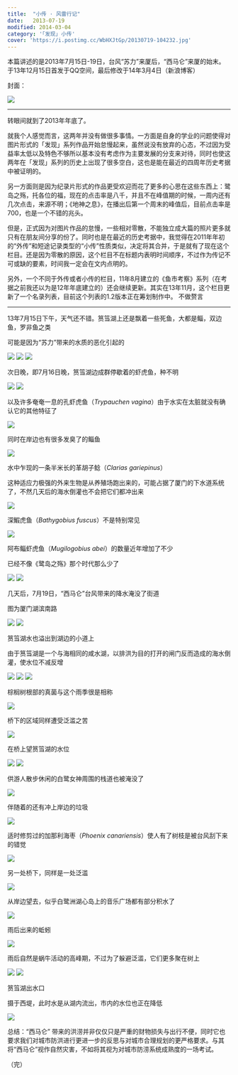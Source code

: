 ```yaml
---
title:  "小传 · 风雷行记"
date:   2013-07-19
modified: 2014-03-04
category: '｢发现｣ 小传'
cover: 'https://i.postimg.cc/WbHXJtGp/20130719-104232.jpg'
---
```


本篇讲述的是2013年7月15日-19日，台风“苏力”来厦后，“西马仑”来厦的始末。于13年12月15日首发于QQ空间，最后修改于14年3月4日（新浪博客）

封面：

<img class='disc' src='https://i.postimg.cc/d336Tbnp/image.png'>

---

转眼间就到了2013年年底了。

就我个人感觉而言，这两年并没有做很多事情。一方面是自身的学业的问题使得对图片形式的「发现」系列作品开始怠慢起来，虽然说没有放弃的心态，不过因为受益率太低以及特色不够所以基本没有考虑作为主要发展的分支来对待，同时也使这两年在「发现」系列的历史上出现了很多空白，这也是能在最近的四周年历史考据中被证明的。

另一方面则是因为纪录片形式的作品更受欢迎而花了更多的心思在这些东西上：鹭岛之殇，托各位的福，现在的点击率是八千，并且不在峰值期的时候，一周内还有几次点击，来源不明；《地神之息》，在播出后第一个周末的峰值后，目前点击率是700，也是一个不错的兆头。

但是，正式因为对图片作品的怠慢，一些相对零散，不能独立成大篇的照片更多就只有在朋友间分享的份了。同时也是在最近的历史考据中，我觉得在2011年年初的“外传”和短途记录类型的“小传”性质类似，决定将其合并，于是就有了现在这个栏目。还是因为零散的原因，这个栏目不在标题内表明时间顺序，不过作为传记不可或缺的要素，时间我一定会在文内点明的。

另外，一个不同于外传或者小传的栏目，11年8月建立的《鱼市考察》系列（在考据之前我还以为是12年年底建立的）还会继续更新。其实在13年11月，这个栏目更新了一个名录列表，目前这个列表的1.2版本正在筹划制作中。
不做赘言

---

13年7月15日下午，天气还不错。筼筜湖上还是飘着一些死鱼，大都是鲻，双边鱼，罗非鱼之类

可能是因为“苏力”带来的水质的恶化引起的

<img class='disc' src='https://i.postimg.cc/7Zjsjbht/20130715-162931.jpg'>

<img class='disc' src='https://i.postimg.cc/zXXcg947/20130715-163152.jpg'>

<img class='disc' src='https://i.postimg.cc/RVsbQgBB/20130715-163212.jpg'>

次日晚，即7月16日晚，筼筜湖边成群停歇着的虾虎鱼，种不明

<img class='disc' src='https://i.postimg.cc/KYLqbFgG/20130716-201924.jpg'>

<img class='disc' src='https://i.postimg.cc/brY31tVr/20130716-201950.jpg'>

以及许多奄奄一息的孔虾虎鱼（<i>Trypauchen vagina</i>）由于水实在太脏就没有确认它的其他特征了

<img class='disc' src='https://i.postimg.cc/g2xtM3z6/20130716-202250.jpg'>

同时在岸边也有很多发臭了的鲻鱼

<img class='disc' src='https://i.postimg.cc/ZRxw9ccX/20130716-202749.jpg'>

水中乍现的一条半米长的革胡子鲶（<i>Clarias gariepinus</i>）

这种适应力极强的外来生物是从养殖场跑出来的，可能占据了厦门的下水道系统了，不然几天后的海水倒灌也不会把它们都冲出来

<img class='disc' src='https://i.postimg.cc/2jxt3z93/20130716-203649.jpg'>

深鰕虎鱼（<i>Bathygobius fuscus</i>）不是特别常见

<img class='disc' src='https://i.postimg.cc/T2QkfthD/20130716-204109.jpg'>

阿布鲻虾虎鱼（<i>Mugilogobius abei</i>）的数量近年增加了不少

已经不像《鹭岛之殇》那个时代那么少了

<img class='disc' src='https://i.postimg.cc/SshZN5WW/20130716-204151.jpg'>

<img class='disc' src='https://i.postimg.cc/4y8wPxj5/20130716-204157.jpg'>

几天后，7月19日，“西马仑”台风带来的降水淹没了街道

图为厦门湖滨南路

<img class='disc' src='https://i.postimg.cc/ncz3zqQw/20130719-104148.jpg'>

<img class='disc' src='https://i.postimg.cc/WbHXJtGp/20130719-104232.jpg'>

筼筜湖水也溢出到湖边的小道上

由于筼筜湖是一个与海相同的咸水湖，以排洪为目的打开的闸门反而造成的海水倒灌，使水位不减反增

<img class='disc' src='https://i.postimg.cc/cH0mN3Sh/20130719-104409.jpg'>

<img class='disc' src='https://i.postimg.cc/HkHvshX0/20130719-104433.jpg'>

<img class='disc' src='https://i.postimg.cc/fb4CBFq6/20130719-104733.jpg'>

棕榈树根部的真菌与这个雨季很是相称

<img class='disc' src='https://i.postimg.cc/CxnJCY7G/20130719-104532.jpg'>

桥下的区域同样遭受泛滥之苦

<img class='disc' src='https://i.postimg.cc/W4MnKnQt/20130719-104435.jpg'>

在桥上望筼筜湖的水位

<img class='disc' src='https://i.postimg.cc/nrwY7wQS/20130719-104826.jpg'>

<img class='disc' src='https://i.postimg.cc/fWHv6kg7/20130719-105008.jpg'>

供游人散步休闲的白鹭女神周围的栈道也被淹没了

<img class='disc' src='https://i.postimg.cc/dtL9vvzb/20130719-105418.jpg'>

伴随着的还有冲上岸边的垃圾


<img class='disc' src='https://i.postimg.cc/DyHPwHh8/20130719-105433.jpg'>

适时修剪过的加那利海枣（<i>Phoenix canariensis</i>）使人有了树枝是被台风刮下来的错觉

<img class='disc' src='https://i.postimg.cc/g2hqXsc4/20130719-110843.jpg'>

另一处桥下，同样是一处泛滥

<img class='disc' src='https://i.postimg.cc/fWHv6kg7/20130719-105008.jpg'>

从岸边望去，似乎白鹭洲湖心岛上的音乐广场都有部分积水了

<img class='disc' src='https://i.postimg.cc/dtL9vvzb/20130719-105418.jpg'>

雨后出来的蚯蚓

<img class='disc' src='https://i.postimg.cc/d1s8fK2S/20130719-112302.jpg'>

雨后自然是蜗牛活动的高峰期，不过为了躲避泛滥，它们更多聚在树上

<img class='disc' src='https://i.postimg.cc/gjr3YqBV/20130719-113818.jpg'>

<img class='disc' src='https://i.postimg.cc/Hx6QDP3W/20130719-113827.jpg'>

筼筜湖出水口

摄于西堤，此时水是从湖内流出，市内的水位也正在降低

<img class='disc' src='https://i.postimg.cc/59kwsT6n/20130719-115020.jpg'>

总结：“西马仑” 带来的洪涝并非仅仅只是严重的财物损失与出行不便，同时它也要求我们对城市防洪进行更进一步的反思与对城市合理规划的更严格要求。与其将“西马仑”视作自然灾害，不如将其视为对城市防涝系统成熟度的一场考试。

（完）
